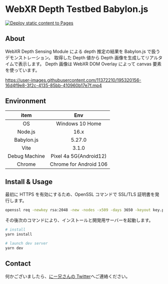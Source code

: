 # WebXR Depth Testbed Babylon.js

[![Deploy static content to Pages](https://github.com/drumath2237/webxr-depth-testbed-babylon/actions/workflows/deploy.yml/badge.svg)](https://github.com/drumath2237/webxr-depth-testbed-babylon/actions/workflows/deploy.yml)

## About

WebXR Depth Sensing Module による depth 推定の結果を Babylon.js で扱うデモンストレーション。
取得した Depth 値から Depth 画像を生成してリアルタイムで表示します。
Depth 画像は WebXR DOM Overlay によって canvas 要素を使っています。

<https://user-images.githubusercontent.com/11372210/195320156-16d4f9e8-3f2c-4135-85bb-410960b17e7f.mp4>

## Environment

|     item      |          Env           |
| :-----------: | :--------------------: |
|      OS       |    Windows 10 Home     |
|    Node.js    |          16.x          |
|  Babylon.js   |         5.27.0         |
|     Vite      |         3.1.0          |
| Debug Machine | Pixel 4a 5G(Android12) |
|    Chrome     | Chrome for Android 106 |

## Install & Usage

最初に HTTPS を有効にするため、OpenSSL コマンドで SSL/TLS 証明書を発行します。

```bash
openssl req -newkey rsa:2048 -new -nodes -x509 -days 3650 -keyout key.pem -out cert.pem
```

その後次のコマンドにより、インストールと開発用サーバーを起動します。

```bash
# install
yarn install

# launch dev server
yarn dev
```

## Contact

何かございましたら、[にー兄さんの Twitter](https://twitter.com/ninisan_drumath)へご連絡ください。
